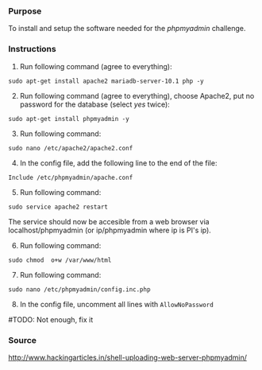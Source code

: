 ### Purpose

To install and setup the software needed for the *phpmyadmin* challenge.

### Instructions

1. Run following command (agree to everything):

```
sudo apt-get install apache2 mariadb-server-10.1 php -y
```

2. Run following command (agree to everything), choose Apache2, put no password for the database (select *yes* twice):

```
sudo apt-get install phpmyadmin -y
```

3. Run following command:

```
sudo nano /etc/apache2/apache2.conf
```

4. In the config file, add the following line to the end of the file:

```
Include /etc/phpmyadmin/apache.conf
```

5. Run following command:

```
sudo service apache2 restart
```

The service should now be accesible from a web browser via localhost/phpmyadmin (or ip/phpmyadmin where ip is PI's ip).

6. Run following command:

```
sudo chmod  o+w /var/www/html
```

7. Run following command:

```
sudo nano /etc/phpmyadmin/config.inc.php
```

8. In the config file, uncomment all lines with `AllowNoPassword`

#TODO: Not enough, fix it

### Source

http://www.hackingarticles.in/shell-uploading-web-server-phpmyadmin/
